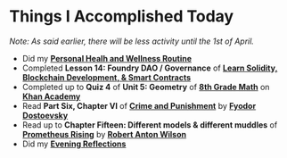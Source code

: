 # Things I Accomplished Today

_Note: As said earlier, there will be less activity until the 1st of April._

- Did my **[Personal Healh and Wellness Routine](../../routines/2024/personal-health-and-wellness-routine/personal-health-and-wellness-routine-2024-week-13.md)**
- Completed **Lesson 14: Foundry DAO / Governance** of **[Learn Solidity, Blockchain Development, & Smart Contracts](https://www.youtube.com/watch?v=umepbfKp5rI)**
- Completed up to **Quiz 4** of **Unit 5: Geometry** of **[8th Grade Math](https://www.khanacademy.org/math/cc-eighth-grade-math)** on **[Khan Academy](https://www.khanacademy.org)**
- Read **Part Six, Chapter VI** of **[Crime and Punishment](https://www.goodreads.com/book/show/7144.Crime_and_Punishment)** by **[Fyodor Dostoevsky](https://www.goodreads.com/author/show/3137322.Fyodor_Dostoevsky)**
- Read up to **Chapter Fifteen: Different models & different muddles** of **[Prometheus Rising](https://www.goodreads.com/book/show/28597.Prometheus_Rising)** by **[Robert Anton Wilson](https://www.goodreads.com/author/show/2918.Robert_Anton_Wilson)**
- Did my **[Evening Reflections](../../routines/evening-reflections.md)**
